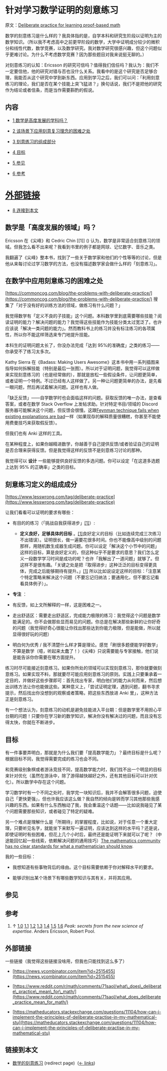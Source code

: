 # 针对学习数学证明的刻意练习

原文：[Deliberate practice for learning proof-based math](https://wiki.issarice.com/wiki/Deliberate_practice_for_learning_proof-based_math)

数学的刻意练习是什么样的？我具体指的是，自学本科和研究生阶段以证明为主的数学知识。（所以我不考虑高中之前更早阶段的数学，大学中证明成分较少的微积分和线性代数，数学竞赛，以及数学研究。我对数学研究很感兴趣，但这个问题似乎更难讨论。为什么不考虑数学竞赛？因为那些题目对我来说挺无聊的。）

对刻意练习的认知：Ericsson 的研究可信吗？值得我们信任吗？我认为：我们不一定要信他，他的研究对错与否也没什么关系。我看中的是这个研究是否足够合理，我能否从这个研究中学到新东西。应用到学习之后，我们可以问：「利用刻意练习的理论，我们是否在某个技能上突飞猛进？」换句话说，我们不是把他的研究作为结论或者信条，而是当作需要斟酌的假说。

## 内容

* [1 数学是高度发展的学科吗？](https://wiki.issarice.com#how_is_math_a_.22highly_developed_field.22.3F)

* [2 该场景下应用刻意复习理念的困难之处](https://wiki.issarice.com#Some_difficulties_with_applying_deliberate_practice_in_this_setting)

* [3 刻意练习的组成部分](https://wiki.issarice.com#Parts_of_the_definition_of_deliberate_practice)

* [4 目标](https://wiki.issarice.com#Goals)

* [5 参见](https://wiki.issarice.com#See_also)

* [6 参考](https://wiki.issarice.com#References)

# [外部链接](https://www.gwern.net/Spaced-repetition#external-links)

* [8 连接到本文](#What_links_here)

## 数学是「高度发展的领域」吗？

Ericsson 在《尖峰》和 Cedric Chin [[1]] () 认为，数学是非常适合刻意练习的领域。但我怎么看不出来呢？我看到书里的例子都是网球、记忆数字、音乐之类。

我翻遍了《尖峰》整本书，找到了一些关于数学家和他们的个性等等的讨论，但是他从来每讨论过学习数学的方法，也没有描述数学家会做什么样的「刻意练习」。

## 在数学中应用刻意练习的困难之处

[https://commoncog.com/blog/the-problems-with-deliberate-practice/](https://commoncog.com/blog/the-problems-with-deliberate-practice/) 搜集了「对于没有好的训练方法的领域，做练习有什么问题？」

我觉得数学有「定义不良的子技能」这个问题。本科数学里到底需要哪些技能？阅读证明的能力？解决问题的能力？我觉得这些技能作为技能分类太过宽泛了。也许应该说「解决一类问题的能力」。然而教科书上的练习并没有标注练习的各项属性，所以你不能这样筛选来专门地提升技能。

本科生的证明问题太长了，你没办法完成「达到 95%的准确度」之类的练习——你承受不了练习太多次。

Kathy Sierra 在《Badass: Making Users Awesome》这本书中用一系列插图来指导如何拆解技能（特别是最后一张图）。所以对于证明问题，我觉得可以这样做来实现刻意练习的（也是经常做的），那就是放松一些假设条件，让问题更简单，或者证明一个特例。不过已经有人这样做了。另一种让问题更简单的办法，是先看一眼问题，然后再试着解决问题。这样也有人做。 

「缺乏反馈」——自学数学时也会面临这样的问题。获取反馈的唯一办法，是查看答案，或者在数学 Stack Overflow 上发帖求助。针对特定书目/领域的 Discord 服务器可能解决这个问题，但反馈会很慢。这跟[Feynman technique fails when existing explanations are bad](https://wiki.issarice.com/wiki/Feynman_technique_fails_when_existing_explanations_are_bad)一样（如果现存的解释质量很糟糕，你甚至不能使用费曼技巧来获取假反馈）。

但我们也有 Anki 这样的工具。

在某种程度上，如果你越精进数学，你越善于自己提供反馈/或者验证自己的证明是否合理来获得反馈。但是我觉得这样的反馈不是刻意练习讨论的那种。

我觉得可以 **设计** 一些能够提供良好反馈的多选问题。你可以设定「在这道多选题上达到 95% 的正确率」之类的目标。

## 刻意练习定义的组成成分

[https://www.lesswrong.com/tag/deliberate-practice](https://www.lesswrong.com/tag/deliberate-practice)

让我们看看可以证明的要求有哪些：

* 有目的的练习（「挑战自我获得进步」[[1]](https://wiki.issarice.com#cite_note-peak-1)）:

    + **定义良好，足够具体的目标** 。[[1]](https://wiki.issarice.com#cite_note-peak-1)良好定义的目标（比如连续完成三次练习不出错误）。证明很长，做一遍要花很多时间。你也不能像高中级别的问题那样，用随机数生成器生成问题。你可以设定「解决这个小节中的问题」这样的目标，算是良好定义的，但这种似乎不是要求的意思？我们怎么定义一段数学学习时间是成功的呢？也许「我解出了一道问题」就够了。但这样不是很有趣。「关键之处是把『取得进步』这种泛泛的目标变得更具体，完成之后能够期待有提升。」[[1]](https://wiki.issarice.com#cite_note-peak-1) 所以比如说设定这样的目标：「注意某个特定策略来解决这个问题（不要忘记归纳法；要通用化，但不要忘记看看具体例子）」。

+ **专注** ：

+ 有反馈，如上文所解释的一样，这是困难之一。

+ 走出舒适区：需要走出舒适区，完成能力极限的练习：我觉得这个问题是数学能满足的。你不会做那些显而易见的问题。你总是在解决那些新鲜的让你好奇的问题（我觉得好奇心很能让你找出那些达到你能力极限，但是能做，所以就显得很好玩的问题）

* 明白何为优秀 / 我不清楚什么样才算是理论。感觉「刷很多题便能学好数学」不算是数学（噫，听起来太蠢了！）《尖峰》只说需要能与专家接触，他们说是能告诉你你需要在哪方面提升。

练习时尽可能接近刻意练习。如果你所处的领域可以实现刻意练习，那你就要做刻意练习。如果实现不料，那就要尽可能应用刻意练习的原则。实践上只要秉承着一定目的，并做好这些步骤即可：首先找出专家，明白他们的能力从何而来，然后想出训练方法让你也能做这些。某种意义上，「尝试证明定理，遇到问题，翻书寻求提示，然后找出你没想到的观察或者策略，把这些东西放进 Anki 里」，这种方法正是刻意练习。

有一个想法认为，刻意练习的动机是避免技能进入平台期：但是数学里不用担心平台期的问题！只要你在学习新的数学知识，解决你没有解决过的问题，而且没有忘得太快，你就在不断进步。

## 目标

有一件事要弄明白，那就是为什么我们要「提高数学能力」？最终目标是什么呢？根据目标不同，我觉得需要完成的练习也会不同。

和竞赛级别象棋或者游泳竞技不同，提高数学能力时，我们找不出一个明显的目标来针对优化（虽然在游泳中，除了游得越快越好之外，还有其他目标可以针对优化）。所以数学中存在这个问题。

学习数学时有一个不同之处时，我学完一块知识后，我并不会解答很多问题，迫使自己「更快更强」，但也许我应该这么做？我自然的倾向是转而学习其他那些我感兴趣的东西。如果有什么东西触动了我，我会重温这个话题——比如说我碰见了某个问题需要那些知识，或者碰见了特定的疑难。

另一个难点是理解什么是「所期待」的掌握程度，比如说，对于任意一个重大定理，只要听见名字，就能坐下来默写一遍证明，应该达到这样的水平吗？还是说，即使证明时有些困难，但花上几个小时后，最终还是能证明下来就可以了呢？（中途能回忆起一些线索，依赖解决问题的通用技巧）[The mathematics community has no clear standards for what a mathematician should know](https://wiki.issarice.com/wiki/The_mathematics_community_has_no_clear_standards_for_what_a_mathematician_should_know).

我的一些目标：

* 我想知道有些事物背后的缘由。这个目标需要依赖于你对解释水平的要求。

* 能够识别出某个场景下有哪些数学知识与其有关，并将其应用。

## 参见

## 参考

1. ↑ [1.0](https://wiki.issarice.com#cite_ref-peak_1-0) [1.1](https://wiki.issarice.com#cite_ref-peak_1-1) [1.2](https://wiki.issarice.com#cite_ref-peak_1-2) [1.3](https://wiki.issarice.com#cite_ref-peak_1-3) [1.4](https://wiki.issarice.com#cite_ref-peak_1-4) [1.5](https://wiki.issarice.com#cite_ref-peak_1-5) [1.6](https://wiki.issarice.com#cite_ref-peak_1-6) *Peak: secrets from the new science of expertise*. Anders Ericsson, Robert Pool.

## 外部链接

一些链接（我觉得这些链接没啥用，但我也只能找到这么多了）

* [https://news.ycombinator.com/item?id=2515455](https://news.ycombinator.com/item?id=2515455)

* [https://www.reddit.com/r/math/comments/71saol/what\_does\_deliberate\_practice\_mean\_for\_math/](https://www.reddit.com/r/math/comments/71saol/what_does_deliberate_practice_mean_for_math/)

* [https://matheducators.stackexchange.com/questions/11104/how-can-i-implement-the-principles-of-deliberate-practise-in-my-mathematical-stu](https://matheducators.stackexchange.com/questions/11104/how-can-i-implement-the-principles-of-deliberate-practise-in-my-mathematical-stu)

## 链接到本文

* [数学的刻意练习](https://wiki.issarice.com/index.php?title=Deliberate_practice_for_math&redirect=no) (redirect page) ‎ ([← links](https://wiki.issarice.com/index.php?title=Special:WhatLinksHere&target=Deliberate+practice+for+math))